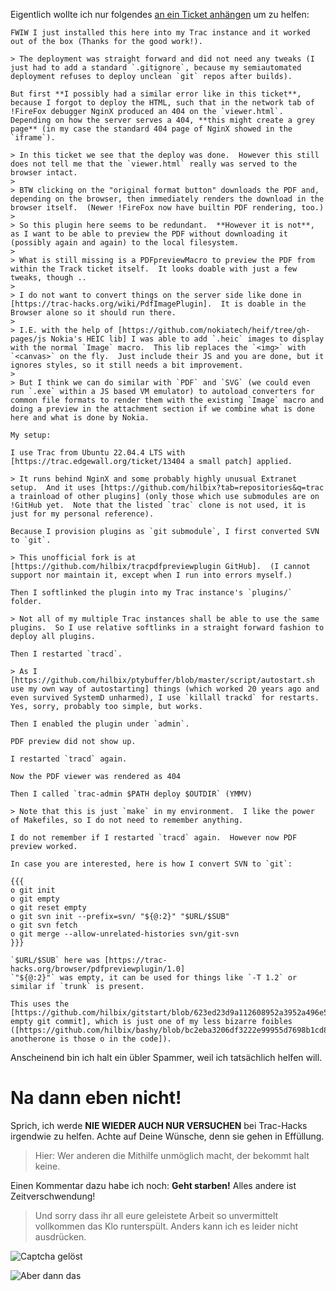 Eigentlich wollte ich nur folgendes [an ein Ticket anhängen](https://trac-hacks.org/ticket/14001#trac-add-comment) um zu helfen:

```
FWIW I just installed this here into my Trac instance and it worked out of the box (Thanks for the good work!).

> The deployment was straight forward and did not need any tweaks (I just had to add a standard `.gitignore`, because my semiautomated deployment refuses to deploy unclean `git` repos after builds).

But first **I possibly had a similar error like in this ticket**, because I forgot to deploy the HTML, such that in the network tab of !FireFox debugger NginX produced an 404 on the `viewer.html`.  Depending on how the server serves a 404, **this might create a grey page** (in my case the standard 404 page of NginX showed in the `iframe`).

> In this ticket we see that the deploy was done.  However this still does not tell me that the `viewer.html` really was served to the browser intact.
>
> BTW clicking on the "original format button" downloads the PDF and, depending on the browser, then immediately renders the download in the browser itself.  (Newer !FireFox now have builtin PDF rendering, too.)
>
> So this plugin here seems to be redundant.  **However it is not**, as I want to be able to preview the PDF without downloading it (possibly again and again) to the local filesystem.
>
> What is still missing is a PDFpreviewMacro to preview the PDF from within the Track ticket itself.  It looks doable with just a few tweaks, though ..
>
> I do not want to convert things on the server side like done in [https://trac-hacks.org/wiki/PdfImagePlugin].  It is doable in the Browser alone so it should run there.
>
> I.E. with the help of [https://github.com/nokiatech/heif/tree/gh-pages/js Nokia's HEIC lib] I was able to add `.heic` images to display with the normal `Image` macro.  This lib replaces the `<img>` with `<canvas>` on the fly.  Just include their JS and you are done, but it ignores styles, so it still needs a bit improvement.
>
> But I think we can do similar with `PDF` and `SVG` (we could even run `.exe` within a JS based VM emulator) to autoload converters for common file formats to render them with the existing `Image` macro and doing a preview in the attachment section if we combine what is done here and what is done by Nokia.

My setup:

I use Trac from Ubuntu 22.04.4 LTS with [https://trac.edgewall.org/ticket/13404 a small patch] applied.

> It runs behind NginX and some probably highly unusual Extranet setup.  And it uses [https://github.com/hilbix?tab=repositories&q=trac a trainload of other plugins] (only those which use submodules are on !GitHub yet.  Note that the listed `trac` clone is not used, it is just for my personal reference).

Because I provision plugins as `git submodule`, I first converted SVN to `git`.

> This unofficial fork is at [https://github.com/hilbix/tracpdfpreviewplugin GitHub].  (I cannot support nor maintain it, except when I run into errors myself.)

Then I softlinked the plugin into my Trac instance's `plugins/` folder.

> Not all of my multiple Trac instances shall be able to use the same plugins.  So I use relative softlinks in a straight forward fashion to deploy all plugins.

Then I restarted `tracd`.

> As I [https://github.com/hilbix/ptybuffer/blob/master/script/autostart.sh use my own way of autostarting] things (which worked 20 years ago and even survived SystemD unharmed), I use `killall trackd` for restarts.  Yes, sorry, probably too simple, but works.

Then I enabled the plugin under `admin`.

PDF preview did not show up.

I restarted `tracd` again.

Now the PDF viewer was rendered as 404

Then I called `trac-admin $PATH deploy $OUTDIR` (YMMV)

> Note that this is just `make` in my environment.  I like the power of Makefiles, so I do not need to remember anything.

I do not remember if I restarted `tracd` again.  However now PDF preview worked.

In case you are interested, here is how I convert SVN to `git`:

{{{
o git init
o git empty
o git reset empty
o git svn init --prefix=svn/ "${@:2}" "$URL/$SUB"
o git svn fetch
o git merge --allow-unrelated-histories svn/git-svn
}}}

`$URL/$SUB` here was [https://trac-hacks.org/browser/pdfpreviewplugin/1.0]
`"${@:2}"` was empty, it can be used for things like `-T 1.2` or similar if `trunk` is present.

This uses the [https://github.com/hilbix/gitstart/blob/623ed23d9a112608952a3952a496e5c8d817dce3/aliases.sh#L256 empty git commit], which is just one of my less bizarre foibles ([https://github.com/hilbix/bashy/blob/bc2eba3206df3222e99955d7698b1cd836e06020/boilerplate.inc#L63 anotherone is those o in the code]).
```

Anscheinend bin ich halt ein übler Spammer, weil ich tatsächlich helfen will.

# Na dann eben nicht!

Sprich, ich werde **NIE WIEDER AUCH NUR VERSUCHEN** bei Trac-Hacks irgendwie zu helfen.
Achte auf Deine Wünsche, denn sie gehen in Effüllung.

> Hier: Wer anderen die Mithilfe unmöglich macht, der bekommt halt keine.

Einen Kommentar dazu habe ich noch:  **Geht starben!**  Alles andere ist Zeitverschwendung!

> Und sorry dass ihr all eure geleistete Arbeit so unvermittelt vollkommen das Klo runterspült.
> Anders kann ich es leider nicht ausdrücken.

![Captcha gelöst](https://github.com/hilbix/tino/assets/994093/dc706298-9b55-4e5f-9d49-f518f1ea4afd)

![Aber dann das](https://github.com/hilbix/tino/assets/994093/45dee137-4822-40ce-88a2-fb5b28397736)
